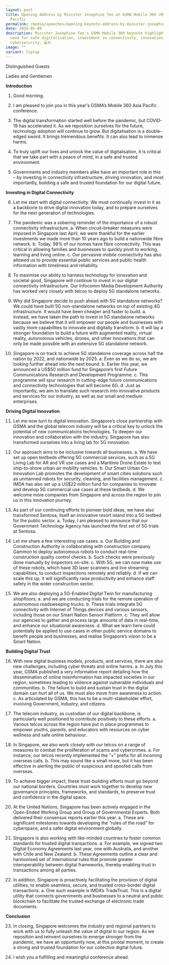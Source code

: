 ```yaml
---
layout: post
title: Opening Address by Minister Josephine Teo at GSMA Mobile 360 (M360) Asia
  Pacific
permalink: /media/speeches/opening-keynote-address-by-minister-josephine-teo-at-gsma-mobile-360/
date: 2024-05-09
description: Minister Josephine Teo's GSMA Mobile 360 keynote highlighted the
  need for safe digitalisation, investment in connectivity, innovation, and
  cybersecurity. 💻🌐
image: ""
variant: tiptap
---
```

Distinguished Guests

Ladies and Gentlemen

**Introduction**

1. Good morning.

2. I am pleased to join you in this year's GSMA’s Mobile 360 Asia Pacific conference.

3. The digital transformation started well before the pandemic, but COVID-19 has accelerated it. As we reposition ourselves for the future, technology adoption will continue to grow. But digitalisation is a double-edged sword. It brings tremendous benefits. It can also lead to immense harms.

4. To truly uplift our lives and unlock the value of digitalisation, it is critical that we take part with a peace of mind, in a safe and trusted environment.

5. Governments and industry members alike have an important role in this – by investing in connectivity infrastructure, driving innovation, and most importantly, building a safe and trusted foundation for our digital future.

**Investing in Digital Connectivity**

6. Let me start with digital connectivity. We must continually invest in it as a backbone to drive digital innovation today, and to prepare ourselves for the next generation of technologies.

7. The pandemic was a sobering reminder of the importance of a robust connectivity infrastructure.
a. When circuit-breaker measures were imposed in Singapore last April, we were thankful for the earlier investments we made more than 10 years ago to build a nationwide fibre network.
b. Today, 98% of our homes have fibre connectivity. This was critical in allowing families and businesses to quickly pivot to working, learning and living online.
c. Our pervasive mobile connectivity has also allowed us to provide essential public services and public health information with timeliness and reliability.

8. To maximise our ability to harness technology for innovation and societal good, Singapore will continue to invest in our digital connectivity infrastructure. Our Infocomm Media Development Authority has worked very closely with telcos to deploy 5G standalone networks.

9. Why did Singapore decide to push ahead with 5G standalone networks? We could have built 5G non-standalone networks on top of existing 4G infrastructure. It would have been cheaper and faster to build.
a. Instead, we have taken the path to invest in 5G standalone networks because we believe that it will empower our people and businesses with vastly more capabilities to innovate and digitally transform.
b. It will lay a stronger foundation to build a future with augmented reality, virtual reality, autonomous vehicles, drones, and other innovations that can only be made possible with an extensive 5G standalone network.

10. Singapore is on track to achieve 5G standalone coverage across half the nation by 2022, and nationwide by 2025.
a. Even as we do so, we are looking further ahead into the next bound.
b. Earlier this year, we announced a US$50 million fund for Singapore’s first Future Communications Research and Development Programme.
c. This programme will spur research in cutting-edge future communications and connectivity technologies that will become 6G.
d. Just as importantly, we aim to translate such research into innovative products and services for our industry, as well as our small and medium enterprises.

**Driving Digital Innovation**

11. Let me now turn to digital innovation. Singapore’s close partnership with GSMA and the global telecom industry will be a critical key to unlock the potential of new communications technologies. To deepen our innovation and collaboration with the industry, Singapore has also transformed ourselves into a living lab for 5G innovation.

12. Our approach aims to be inclusive towards all businesses.
a. We have set up open testbeds offering 5G commercial services, such as a 5G Living Lab for AR and VR use cases and a Maritime Drone Estate to test ship-to-shore urban air mobility vehicles.
b. Our Smart Urban Co-Innovation Lab promotes the development of smart cities solutions such as unmanned robots for security, cleaning, and facilities management.
c. IMDA has also set up a US$22 million fund for companies to innovate and develop 5G commercial use cases at these testbeds.
d. We welcome more companies from Singapore and across the region to join us in this innovation journey.

13. As part of our continuing efforts to pioneer bold ideas, we have also transformed Sentosa, itself an innovative resort island into a 5G testbed for the public sector.
a. Today, I am pleased to announce that our Government Technology Agency has launched the first set of 5G trials at Sentosa.

14. Let me share a few interesting use cases.
a. Our Building and Construction Authority is collaborating with construction company Gammon to deploy autonomous robots to conduct real-time construction quality control checks.
b. Such checks were previously done manually by inspectors on-site.
c. With 5G, we can now make use of these robots, which have 3D laser scanners and live streaming capabilities, to conduct inspections remotely and reliably.
d. If we can scale this up, it will significantly raise productivity and enhance staff safety in the wider construction sector.

15. We are also deploying a 5G-Enabled Digital Twin for manufacturing shopfloors;
a. and we are conducting trials for the remote operation of autonomous roadsweeping trucks.
b. These trials integrate 5G connectivity with Internet of Things devices and various sensors, including those on our Smart Nation Sensor Platform.
c. They will allow our agencies to gather and process large amounts of data in real-time, and enhance our situational awareness.
d. What we learn here could potentially be applied to use cases in other public service domains to benefit people and businesses, and realise Singapore’s vision to be a Smart Nation.

**Building Digital Trust**

16. With new digital business models, products, and services, there are also new challenges, including cyber threats and online harms.
a. In July this year, GSMA published a very informative report detailing how the dissemination of online misinformation has impacted societies in our region, sometimes leading to violence against vulnerable individuals and communities.
b. The failure to build and sustain trust in the digital domain can hurt all of us. We must also move from awareness to action.
c. As articulated by GSMA, this has to be a multi-stakeholder effort, involving Government, industry, and citizens.

17. The telecom industry, as custodian of our digital backbone, is particularly well positioned to contribute positively to these efforts.
a. Various telcos across the region have put in place programmes to empower youths, parents, and educators with resources on cyber wellness and safe online behaviour.

18. In Singapore, we also work closely with our telcos on a range of measures to combat the proliferation of scams and cybercrimes.
a. For instance, our telcos recently implemented the “+” prefix for all incoming overseas calls.
b. This may sound like a small move, but it has been effective in alerting the public of suspicious and spoofed calls from overseas.

19. To achieve bigger impact, these trust-building efforts must go beyond our national borders. Countries must work together to develop new governance principles, frameworks, and standards, to preserve trust and confidence in the digital space.

20. At the United Nations, Singapore has been actively engaged in the Open-Ended Working Group and Group of Governmental Experts. Both delivered their consensus reports earlier this year.
a. These are significant milestones towards developing the “rules of the road” for cyberspace, and a safer digital environment globally.

21. Singapore is also working with like-minded countries to foster common standards for trusted digital transactions.
a. For example, we signed two Digital Economy Agreements last year, one with Australia, and another with Chile and New Zealand.
b. These Agreements outline a clear and harmonised set of international rules that promote greater interoperability between digital frameworks, thereby enabling trust in transactions among all parties.

22. In addition, Singapore is proactively facilitating the provision of digital utilities, to enable seamless, secure, and trusted cross-border digital transactions.
a. One such example is IMDA’s TradeTrust. This is a digital utility that connects governments and businesses to a neutral and public blockchain to facilitate the trusted exchange of electronic trade documents.

**Conclusion**

23. In closing, Singapore welcomes the industry and regional partners to work with us to fully unleash the value of digital in our region. As we reposition and reinvent ourselves to emerge stronger from the pandemic, we have an opportunity now, at this pivotal moment, to create a strong and trusted foundation for our collective digital future.

24. I wish you a fulfilling and meaningful conference ahead.